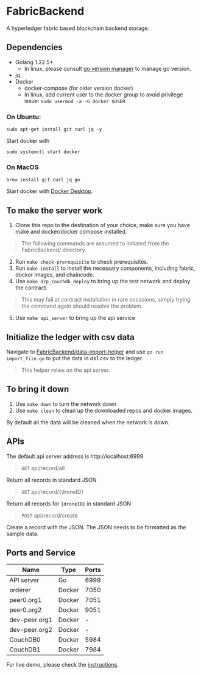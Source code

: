 # FabricBackend
A hyperledger fabric based blockchain backend storage.

## Dependencies

+ Golang 1.22.5+
  + In linux, please consult [go version manager](https://github.com/moovweb/gvm) to manage go version. 
+ jq
+ Docker
  + docker-compose (for older version docker)
  + In linux, add current user to the docker group to avoid privilege issue: ```sudo usermod -a -G docker $USER```


### On Ubuntu:
```
sudo apt-get install git curl jq -y
```
Start docker with 
```
sudo systemctl start docker
```

### On MacOS
```
brew install git curl jq go
```
Start docker with [Docker Desktop](https://www.docker.com/).


## To make the server work
1. Clone this repo to the destination of your choice, make sure you have make and docker/docker compose installed.
> The following commands are assumed to initiated from the FabricBackend/ directory.
2. Run `make check-prerequisite` to check prerequisites. 
3. Run `make install` to install the necessary components, including fabric, docker images, and chaincode.
4. Use `make drp_couchdb_deploy` to bring up the test network and deploy the contract.
> This may fail at contract installation in rare occasions, simply trying the command again should resolve the problem.
5. Use `make api_server` to bring up the api service

## Initialize the ledger with csv data
Navigate to [FabricBackend/data-import-helper](./data-import-helper) and use `go run import_file.go` to put the data in ds1.csv to the ledger.
> This helper relies on the api server.

## To bring it down
1. Use `make down` to turn the network down
2. Use `make clean` to clean up the downloaded repos and docker images.

By default all the data will be cleaned when the network is down.

## APIs

The default api server address is http://localhost:6999

> `GET` api/record/all

Return all records in standard JSON

> `GET` api/record/{droneID}

Return all records for `{droneID}` in standard JSON

> `POST` api/record/create

Create a record with the JSON. The JSON needs to be formatted as the sample data.

<!-- 
In construction
> `GET` api/record/{selectorString} 

Return records with selector specified by {selectorString} -->

## Ports and Service
|Name|Type|Ports|
|----|----|-----|
|API server|Go|6999|
|orderer|Docker|7050|
|peer0.org1|Docker|7051|
|peer0.org2|Docker|9051|
|dev-peer.org1|Docker|-
|dev-peer.org2|Docker|-
|CouchDB0|Docker|5984|
|CouchDB1|Docker|7984|

For live demo, please check the [instructions](README_TEST.md).